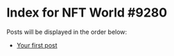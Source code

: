 # Index for NFT World #9280
Posts will be displayed in the order below:

- [Your first post](./001-first.md)

